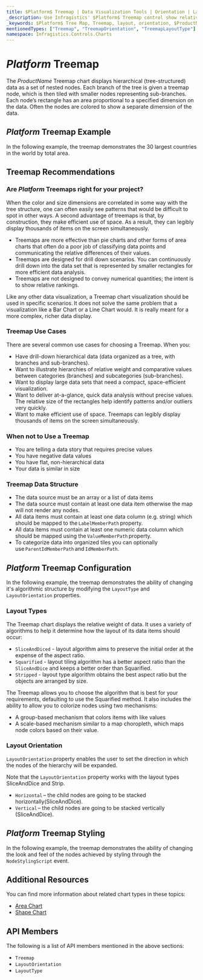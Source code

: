 ```yaml
---
title: $Platform$ Treemap | Data Visualization Tools | Orientation | Layout | Data Binding | Infragistics
_description: Use Infragistics' $Platform$ Treemap control show relative weighting of data points at more than one level supporting strip, squarified, and slice-and-dice algorithms. Learn about $ProductName$ treemap!
_keywords: $Platform$ Tree Map, Treemap, layout, orientation, $ProductName$, Infragistics
mentionedTypes: ["Treemap", "TreemapOrientation", "TreemapLayoutType"]
namespace: Infragistics.Controls.Charts
---
```

# $Platform$ Treemap

The $ProductName$ Treemap chart displays hierarchical (tree-structured) data as a set of nested nodes. Each branch of the tree is given a treemap node, which is then tiled with smaller nodes representing sub-branches. Each node’s rectangle has an area proportional to a specified dimension on the data. Often the nodes are colored to show a separate dimension of the data.

## $Platform$ Treemap Example

In the following example, the treemap demonstrates the 30 largest countries in the world by total area.

<code-view style="height: 600px"
           data-demos-base-url="{environment:dvDemosBaseUrl}"
           iframe-src="{environment:dvDemosBaseUrl}/charts/tree-map-overview"
           alt="$Platform$ Treemap Example"
           github-src="charts/tree-map/overview">
</code-view>

<div class="divider--half"></div>

## Treemap Recommendations

### Are $Platform$ Treemaps right for your project?

When the color and size dimensions are correlated in some way with the tree structure, one can often easily see patterns that would be difficult to spot in other ways. A second advantage of treemaps is that, by construction, they make efficient use of space. As a result, they can legibly display thousands of items on the screen simultaneously.

- Treemaps are more effective than pie charts and other forms of area charts that often do a poor job of classifying data points and communicating the relative differences of their values.
- Treemaps are designed for drill down scenarios. You can continuously drill down into the data set that is represented by smaller rectangles for more efficient data analysis.
- Treemaps are not designed to convey numerical quantities; the intent is to show relative rankings.

Like any other data visualization, a Treemap chart visualization should be used in specific scenarios. It does not solve the same problem that a visualization like a Bar Chart or a Line Chart would. It is really meant for a more complex, richer data display.

### Treemap Use Cases

There are several common use cases for choosing a Treemap. When you:

- Have drill-down hierarchical data (data organized as a tree, with branches and sub-branches).
- Want to illustrate hierarchies of relative weight and comparative values between categories (branches) and subcategories (sub-branches).
- Want to display large data sets that need a compact, space-efficient visualization.
- Want to deliver at-a-glance, quick data analysis without precise values. The relative size of the rectangles help identify patterns and/or outliers very quickly.
- Want to make efficient use of space. Treemaps can legibly display thousands of items on the screen simultaneously.

### When not to Use a Treemap

- You are telling a data story that requires precise values
- You have negative data values
- You have flat, non-hierarchical data
- Your data is similar in size

### Treemap Data Structure

- The data source must be an array or a list of data items
- The data source must contain at least one data item otherwise the map will not render any nodes.
- All data items must contain at least one data column (e.g. string) which should be mapped to the `LabelMemberPath` property.
- All data items must contain at least one numeric data column which should be mapped using the `ValueMemberPath` property.
- To categorize data into organized tiles you can optionally use `ParentIdMemberPath` and `IdMemberPath`.

## $Platform$ Treemap Configuration

In the following example, the treemap demonstrates the ability of changing it's algorithmic structure by modifying the `LayoutType` and `LayoutOrientation` properties.

<code-view style="height: 600px"
           data-demos-base-url="{environment:dvDemosBaseUrl}"
           iframe-src="{environment:dvDemosBaseUrl}/charts/tree-map-layout"
           alt="$Platform$ Treemap Layout Configuration"
           github-src="charts/tree-map/layout">
</code-view>

<div class="divider--half"></div>

### Layout Types

The Treemap chart displays the relative weight of data. It uses a variety of algorithms to help it determine how the layout of its data items should occur:

- `SliceAndDiced` - layout algorithm aims to preserve the initial order at the expense of the aspect ratio.
- `Squarified` - layout tiling algorithm has a better aspect ratio than the `SliceAndDice` and keeps a better order than Squarified.
- `Stripped` - layout type algorithm obtains the best aspect ratio but the objects are arranged by size.

The Treemap allows you to choose the algorithm that is best for your requirements, defaulting to use the Squarified method. It also includes the ability to allow you to colorize nodes using two mechanisms:

- A group-based mechanism that colors items with like values
- A scale-based mechanism similar to a map choropleth, which maps node colors based on their value.

### Layout Orientation

`LayoutOrientation` property enables the user to set the direction in which the nodes of the hierarchy will be expanded.

Note that the `LayoutOrientation` property works with the layout types SliceAndDice and Strip.

- `Horizontal` – the child nodes are going to be stacked horizontally(SliceAndDice).
- `Vertical` – the child nodes are going to be stacked vertically (SliceAndDice).

## $Platform$ Treemap Styling

In the following example, the treemap demonstrates the ability of changing the look and feel of the nodes achieved by styling through the `NodeStylingScript` event.

<code-view style="height: 600px"
           data-demos-base-url="{environment:dvDemosBaseUrl}"
           iframe-src="{environment:dvDemosBaseUrl}/charts/tree-map-styling"
           alt="$Platform$ Treemap Styling"
           github-src="charts/tree-map/styling">
</code-view>

<div class="divider--half"></div>

## Additional Resources

You can find more information about related chart types in these topics:

- [Area Chart](area-chart.md)
- [Shape Chart](shape-chart.md)

## API Members

The following is a list of API members mentioned in the above sections:

- `Treemap`
- `LayoutOrientation`
- `LayoutType`
